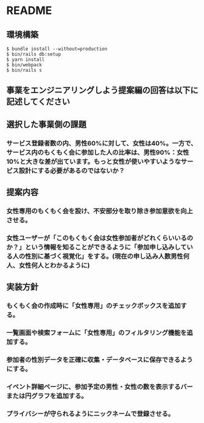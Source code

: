 # README

## 環境構築
```
$ bundle install --without=production
$ bin/rails db:setup
$ yarn install
$ bin/webpack
$ bin/rails s
```

## 事業をエンジニアリングしよう提案編の回答は以下に記述してください
## 選択した事業側の課題
### サービス登録者数の内、男性60%に対して、女性は40%。一方で、サービス内のもくもく会に参加した人の比率は、男性90%：女性10%と大きな差が出ています。もっと女性が使いやすいようなサービス設計にする必要があるのではないか？

## 提案内容
### 女性専用のもくもく会を設け、不安部分を取り除き参加意欲を向上させる。
### 女性ユーザーが「このもくもく会は女性参加者がどれくらいいるのか？」という情報を知ることができるように「参加申し込みしている人の性別に基づく視覚化」をする。(現在の申し込み人数男性何人、女性何人とわかるように)

## 実装方針
### もくもく会の作成時に「女性専用」のチェックボックスを追加する。
### 一覧画面や検索フォームに「女性専用」のフィルタリング機能を追加する。
### 参加者の性別データを正確に収集・データベースに保存できるようにする。
### イベント詳細ページに、参加予定の男性・女性の数を表示するバーまたは円グラフを追加する。
### プライバシーが守られるようにニックネームで登録させる。

